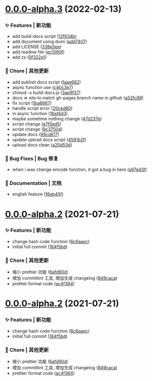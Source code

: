 # [0.0.0-alpha.3](https://github.com/ZWkang/tcij/compare/v0.0.0-alpha.2...v0.0.0-alpha.3) (2022-02-13)


### ✨ Features | 新功能

* add build-docs script ([12f634b](https://github.com/ZWkang/tcij/commit/12f634b))
* add document using dumi ([add7407](https://github.com/ZWkang/tcij/commit/add7407))
* add LICENSE ([338e5ee](https://github.com/ZWkang/tcij/commit/338e5ee))
* add readme file ([ec1090f](https://github.com/ZWkang/tcij/commit/ec1090f))
* add zx ([0f322e1](https://github.com/ZWkang/tcij/commit/0f322e1))


### 🎫 Chore | 其他更新

* add publish docs script ([faae682](https://github.com/ZWkang/tcij/commit/faae682))
* async function use ([c40c3e7](https://github.com/ZWkang/tcij/commit/c40c3e7))
* chmod -x build-docs.js ([3ae9f37](https://github.com/ZWkang/tcij/commit/3ae9f37))
* docs => site to match gh-pages branch name in github ([a52fc89](https://github.com/ZWkang/tcij/commit/a52fc89))
* fix script ([1ba6667](https://github.com/ZWkang/tcij/commit/1ba6667))
* handle script error ([20ced80](https://github.com/ZWkang/tcij/commit/20ced80))
* in async function ([16af4d3](https://github.com/ZWkang/tcij/commit/16af4d3))
* maybe sometime nothing change ([47d237e](https://github.com/ZWkang/tcij/commit/47d237e))
* script change ([e7f5ed5](https://github.com/ZWkang/tcij/commit/e7f5ed5))
* script change ([9c37504](https://github.com/ZWkang/tcij/commit/9c37504))
* update docs ([99cd617](https://github.com/ZWkang/tcij/commit/99cd617))
* update upload docs script ([4591b2f](https://github.com/ZWkang/tcij/commit/4591b2f))
* upload docs clean ([a20d53d](https://github.com/ZWkang/tcij/commit/a20d53d))


### 🐛 Bug Fixes | Bug 修复

* when i was change encode function, it got a bug in here ([a97ed3f](https://github.com/ZWkang/tcij/commit/a97ed3f))


### 📝 Documentation | 文档

* english feature ([16eb45f](https://github.com/ZWkang/tcij/commit/16eb45f))



# [0.0.0-alpha.2](https://github.com/ZWkang/tcij/compare/184f5bd...v0.0.0-alpha.2) (2021-07-21)


### ✨ Features | 新功能

* change hash code function ([6c8aaec](https://github.com/ZWkang/tcij/commit/6c8aaec))
* initial full commit ([184f5bd](https://github.com/ZWkang/tcij/commit/184f5bd))


### 🎫 Chore | 其他更新

* 缩小 prettier 功能 ([6afd90d](https://github.com/ZWkang/tcij/commit/6afd90d))
* 增加 commitlint 工具, 增加生成 changelog ([849caca](https://github.com/ZWkang/tcij/commit/849caca))
* prettier format code ([ac4f364](https://github.com/ZWkang/tcij/commit/ac4f364))



# [0.0.0-alpha.2](https://github.com/ZWkang/tcij/compare/184f5bd...v0.0.0-alpha.2) (2021-07-21)


### ✨ Features | 新功能

* change hash code function ([6c8aaec](https://github.com/ZWkang/tcij/commit/6c8aaec))
* initial full commit ([184f5bd](https://github.com/ZWkang/tcij/commit/184f5bd))


### 🎫 Chore | 其他更新

* 缩小 prettier 功能 ([6afd90d](https://github.com/ZWkang/tcij/commit/6afd90d))
* 增加 commitlint 工具, 增加生成 changelog ([849caca](https://github.com/ZWkang/tcij/commit/849caca))
* prettier format code ([ac4f364](https://github.com/ZWkang/tcij/commit/ac4f364))



